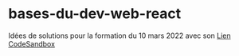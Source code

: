 # bases-du-dev-web-react

Idées de solutions pour la formation du 10 mars 2022
avec son [Lien CodeSandbox](https://codesandbox.io/s/weathered-leaf-qs1zmt?file=/src/App.tsx)
